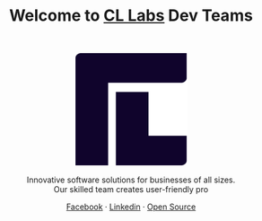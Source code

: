 <h1 align="center">Welcome to <a href="https://cllabs.dev/">CL Labs</a> Dev Teams</h1><br>

<p align="center">
    <a href="https://cllabs.dev/">
        <img src="https://github.com/ceyleon-devs/.github/blob/main/profile/logo.png?raw=true" alt="CL Labs Logo" width="200" height="200">
    </a>
</p>

<p align="center">
    Innovative software solutions for businesses of all sizes.<br> Our skilled team creates user-friendly pro
</p>

<p align="center">
    <a href="https://www.facebook.com/cllabs.dev">Facebook</a>
    ·
    <a href="https://www.linkedin.com/company/cllabs/">Linkedin</a>
    ·
    <a href="https://cllabs.dev/open-source-projects">Open Source</a>
</p>